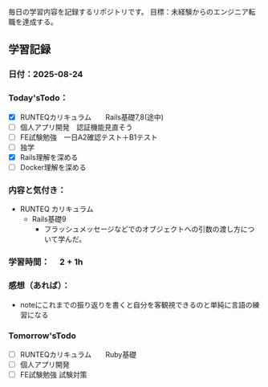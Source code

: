 毎日の学習内容を記録するリポジトリです。
目標：未経験からのエンジニア転職を達成する。

## 学習記録
### 日付：2025-08-24
### Today'sTodo：
- [x] RUNTEQカリキュラム　　Rails基礎7,8(途中)
- [ ] 個人アプリ開発　認証機能見直そう
- [ ] FE試験勉強　一日A2確認テスト＋B1テスト
- [ ] 独学
- [x] Rails理解を深める
- [ ] Docker理解を深める　
### 内容と気付き：
- RUNTEQ カリキュラム　
    - Rails基礎9
        - フラッシュメッセージなどでのオブジェクトへの引数の渡し方について学んだ。
                

### 学習時間：　  2 + 1h
### 感想（あれば）：
- noteにこれまでの振り返りを書くと自分を客観視できるのと単純に言語の練習になる
### Tomorrow'sTodo
- [ ] RUNTEQカリキュラム　　Ruby基礎
- [ ] 個人アプリ開発　
- [ ] FE試験勉強 試験対策